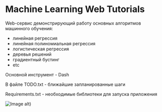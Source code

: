 # Machine Learning Web Tutorials 

Web-сервис демонстрирующий работу основных алгоритмов машинного обучения:

- линейная регрессия
- линейная полиномиальная регрессия
- логистическая регрессия
- деревья решений
- градиентный бустинг
- etc

Основной инструмент - Dash

В файле TODO.txt - ближайшие запланированные шаги

Requirements.txt - необходимые библиотеки для запуска приложения

![Image alt](https://github.com/a18091986/pet_projects/blob/main/ML%20algorithms%20web%20tutorial/pictures/preview.PNG))


